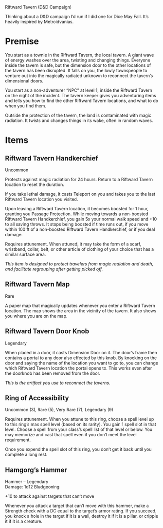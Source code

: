 Riftward Tavern (D&D Campaign)

Thinking about a D&D campaign I’d run if I did one for Dice May Fall. It’s heavily inspired by Metroidvanias.

# Premise

You start as a townie in the Riftward Tavern, the local tavern. A giant wave of energy washes over the area, twisting and changing things. Everyone inside the tavern is safe, but the dimension door to the other locations of the tavern has been disrupted. It falls on you, the lowly townspeople to venture out into the magically radiated unknown to reconnect the tavern’s dimensional doors.

You start as a non-adventurer “NPC” at level 1, inside the Riftward Tavern on the night of the incident. The tavern keeper gives you adventuring items and tells you how to find the other Riftward Tavern locations, and what to do when you find them.

Outside the protection of the tavern, the land is contaminated with magic radiation. It twists and changes things in its wake, often in random waves.

# Items

## Riftward Tavern Handkerchief

Uncommon

Protects against magic radiation for 24 hours. Return to a Riftward Tavern location to reset the duration.

If you take lethal damage, it casts Teleport on you and takes you to the last Riftward Tavern location you visited.

Upon leaving a Riftward Tavern location, it becomes boosted for 1 hour, granting you Passage Protection. While moving towards a non-boosted Riftward Tavern Handkerchief, you gain 5x your normal walk speed and +10 to all saving throws. It stops being boosted if time runs out, if you move within 100 ft of a non-boosted Riftward Tavern Handkerchief, or if you deal damage.

Requires attunement. When attuned, it may take the form of a scarf, wristband, collar, belt, or other article of clothing of your choice that has a similar surface area.

*This item is designed to protect travelers from magic radiation and death, and facilitate regrouping after getting picked off.*

## Riftward Tavern Map

Rare

A paper map that magically updates whenever you enter a Riftward Tavern location. The map shows the area in the vicinity of the tavern. It also shows you where you are on the map.

## Riftward Tavern Door Knob

Legendary

When placed in a door, it casts Dimension Door on it. The door’s frame then contains a portal to any door also effected by this knob. By knocking on the door and saying the name of the location you want to go to, you can change which Riftward Tavern location the portal opens to. This works even after the doorknob has been removed from the door.

*This is the artifact you use to reconnect the taverns.*

## Ring of Accessibility

Uncommon (3), Rare (5), Very Rare (7), Legendary (9)

Requires attunement. When you attune to this ring, choose a spell level up to this ring’s max spell level (based on its rarity). You gain 1 spell slot in that level. Choose a spell from your class’s spell list of that level or below. You may memorize and cast that spell even if you don’t meet the level requirement.

Once you expend the spell slot of this ring, you don’t get it back until you complete a long rest.

## Hamgorg’s Hammer

Hammer – Legendary  
Damage: 1d12 Bludgeoning

\+10 to attack against targets that can’t move

Whenever you attack a target that can’t move with this hammer, make a Strength check with a DC equal to the target’s armor rating. If you succeed, you knock a hole in the target if it is a wall, destroy it if it is a pillar, or cripple it if it is a creature.
